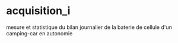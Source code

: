 # acquisition_i
mesure et statistique du bilan journalier de la baterie de cellule d'un camping-car en autonomie
